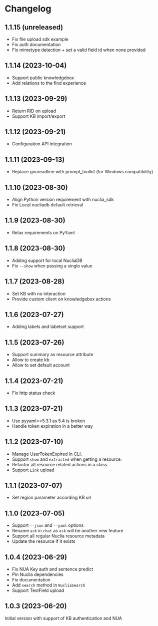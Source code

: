 # Changelog

## 1.1.15 (unreleased)


- Fix file upload sdk example
- Fix auth documentation
- Fix mimetype detection + set a valid field id when none provided


## 1.1.14 (2023-10-04)


- Support public knowledgebox
- Add relations to the find experience


## 1.1.13 (2023-09-29)


- Return RID on upload
- Support KB import/export


## 1.1.12 (2023-09-21)


- Configuration API integration


## 1.1.11 (2023-09-13)


- Replace gnureadline with prompt_toolkit (for Windows compatibility)


## 1.1.10 (2023-08-30)


- Align Python version requirement with nuclia_sdk
- Fix Local nucliadb default retrieval


## 1.1.9 (2023-08-30)


- Relax requirements on PyYaml


## 1.1.8 (2023-08-30)


- Adding support for local NucliaDB
- Fix `--show` when passing a single value


## 1.1.7 (2023-08-28)


- Set KB with no interaction
- Provide custom client on knowledgebox actions


## 1.1.6 (2023-07-27)


- Adding labels and labelset support


## 1.1.5 (2023-07-26)

- Support summary as resource attribute
- Allow to create kb
- Allow to set default account

## 1.1.4 (2023-07-21)

- Fix http status check

## 1.1.3 (2023-07-21)

- Use pyyaml==5.3.1 as 5.4 is broken
- Handle token expiration in a better way

## 1.1.2 (2023-07-10)

- Manage UserTokenExpired in CLI.
- Support `show` and `extracted` when getting a resource.
- Refactor all resource related actions in a class.
- Support `Link` upload

## 1.1.1 (2023-07-07)

- Set region parameter according KB url

## 1.1.0 (2023-07-05)

- Support `--json` and `--yaml` options
- Rename `ask` in `chat` as `ask` will be another new feature
- Support all regular Nuclia resource metadata
- Update the resource if it exists

## 1.0.4 (2023-06-29)

- Fix NUA Key auth and sentence predict
- Pin Nuclia dependencies
- Fix documentation
- Add `search` method in `NucliaSearch`
- Support TextField upload

## 1.0.3 (2023-06-20)

Initial version with support of KB authentication and NUA
